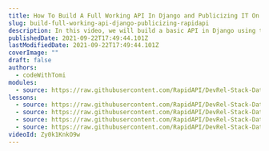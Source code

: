 ```yaml
---
title: How To Build A Full Working API In Django and Publicizing IT On RapidAPI
slug: build-full-working-api-django-publicizing-rapidapi
description: In this video, we will build a basic API in Django using the Django Rest Framework, deploy it on heroku and put it on RapidAPI Hub.
publishedDate: 2021-09-22T17:49:44.101Z
lastModifiedDate: 2021-09-22T17:49:44.101Z
coverImage: ""
draft: false
authors:
  - codeWithTomi
modules:
  - source: https://raw.githubusercontent.com/RapidAPI/DevRel-Stack-Data/improve/lms-yt-data/lms/courses/build-full-working-api-django-publicizing-rapidapi/index.md
lessons:
  - source: https://raw.githubusercontent.com/RapidAPI/DevRel-Stack-Data/improve/lms-yt-data/lms/courses/build-full-working-api-django-publicizing-rapidapi/01-intro.md
  - source: https://raw.githubusercontent.com/RapidAPI/DevRel-Stack-Data/improve/lms-yt-data/lms/courses/build-full-working-api-django-publicizing-rapidapi/02-build-api-django.md
  - source: https://raw.githubusercontent.com/RapidAPI/DevRel-Stack-Data/improve/lms-yt-data/lms/courses/build-full-working-api-django-publicizing-rapidapi/03-deploy-django-api-heroku.md
  - source: https://raw.githubusercontent.com/RapidAPI/DevRel-Stack-Data/improve/lms-yt-data/lms/courses/build-full-working-api-django-publicizing-rapidapi/04-putting-api-rapidapi-hub.md
videoId: Zy0k1KnkO9w
---
```

